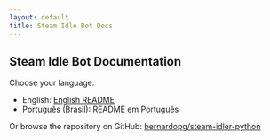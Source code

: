 ```yaml
---
layout: default
title: Steam Idle Bot Docs
---
```


## Steam Idle Bot Documentation

Choose your language:

- English: [English README](./en/README.md)
- Português (Brasil): [README em Português](./pt-br/README.md)

Or browse the repository on GitHub: [bernardopg/steam-idler-python](https://github.com/bernardopg/steam-idler-python)
